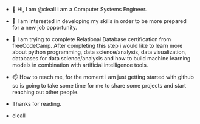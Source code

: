 - 👋 Hi, I am @cleall i am a Computer Systems Engineer.
- 👀 I am interested in developing my skills in order to be more prepared for a new job opportunity.
- 🌱 I am trying to complete Relational Database certification from freeCodeCamp. After completing this step i would like to learn more about python programming, data science/analysis, data visualization, databases for data science/analysis and how to build machine learning models in combination with artificial intelligence tools.
- 📫 How to reach me, for the moment i am just getting started with github so is going to take some time for me to share some projects and start reaching out other people.

- Thanks for reading.

- cleall

<!---
cleall/cleall is a ✨ special ✨ repository because its `README.md` (this file) appears on your GitHub profile.
You can click the Preview link to take a look at your changes.
--->
